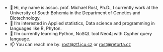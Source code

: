 - 👋 Hi, my name is assoc. prof. Michael Rost, Ph.D., I currently work at the University of South Bohemia in the Department of Genetics and Biotechnology.
- 👀 I’m interested in Applied statistics, Data science and programming in languages like R, Phyton. 
- 🌱 I’m currently learning Python, NoSQL tool Neo4j with Cypher query language.
- 📫 You can reach me by: rost@ztf.jcu.cz or rost@retorta.cz


<!---
rostmichael/rostmichael is a ✨ special ✨ repository because its `README.md` (this file) appears on your GitHub profile.
You can click the Preview link to take a look at your changes.
--->
